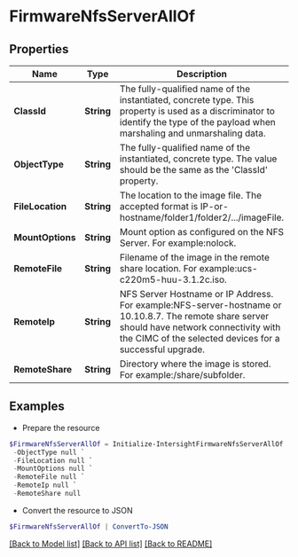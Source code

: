 # FirmwareNfsServerAllOf
## Properties

Name | Type | Description | Notes
------------ | ------------- | ------------- | -------------
**ClassId** | **String** | The fully-qualified name of the instantiated, concrete type. This property is used as a discriminator to identify the type of the payload when marshaling and unmarshaling data. | [default to "firmware.NfsServer"]
**ObjectType** | **String** | The fully-qualified name of the instantiated, concrete type. The value should be the same as the &#39;ClassId&#39; property. | [default to "firmware.NfsServer"]
**FileLocation** | **String** | The location to the image file. The accepted format is IP-or-hostname/folder1/folder2/.../imageFile. | [optional] 
**MountOptions** | **String** | Mount option as configured on the NFS Server. For example:nolock. | [optional] 
**RemoteFile** | **String** | Filename of the image in the remote share location. For example:ucs-c220m5-huu-3.1.2c.iso. | [optional] [readonly] 
**RemoteIp** | **String** | NFS Server Hostname or IP Address. For example:NFS-server-hostname or 10.10.8.7. The remote share server should have network connectivity with the CIMC of the selected devices for a successful upgrade. | [optional] [readonly] 
**RemoteShare** | **String** | Directory where the image is stored. For example:/share/subfolder. | [optional] [readonly] 

## Examples

- Prepare the resource
```powershell
$FirmwareNfsServerAllOf = Initialize-IntersightFirmwareNfsServerAllOf  -ClassId null `
 -ObjectType null `
 -FileLocation null `
 -MountOptions null `
 -RemoteFile null `
 -RemoteIp null `
 -RemoteShare null
```

- Convert the resource to JSON
```powershell
$FirmwareNfsServerAllOf | ConvertTo-JSON
```

[[Back to Model list]](../README.md#documentation-for-models) [[Back to API list]](../README.md#documentation-for-api-endpoints) [[Back to README]](../README.md)


